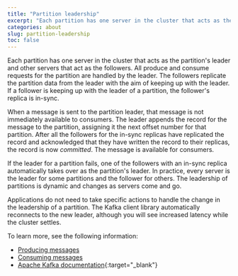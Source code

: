 ```yaml
---
title: "Partition leadership"
excerpt: "Each partition has one server in the cluster that acts as the partition's leader and other servers that act as the followers."
categories: about
slug: partition-leadership
toc: false
---
```


Each partition has one server in the cluster that acts as the partition's leader and other servers that act as the followers. All produce and consume requests for the partition are handled by the leader. The followers replicate the partition data from the leader with the aim of keeping up with the leader. If a follower is keeping up with the leader of a partition, the follower\'s replica is in-sync.

When a message is sent to the partition leader, that message is not immediately available to consumers. The leader appends the record for the message to the partition, assigning it the next offset number for that partition. After all the followers for the in-sync replicas have replicated the record and acknowledged that they have written the record to their replicas, the record is now *committed*. The message is available for consumers.

If the leader for a partition fails, one of the followers with an in-sync replica automatically takes over as the partition\'s leader. In practice, every server is the leader for some partitions and the follower for others. The leadership of partitions is dynamic and changes as servers come and go.

Applications do not need to take specific actions to handle the change in the leadership of a partition. The Kafka client library automatically reconnects to the new leader, although you will see increased latency while the cluster settles.

To learn more, see the following information:

-   [Producing messages](../producing-messages)
-   [Consuming messages](../consuming-messages)
-   [Apache Kafka documentation](https://kafka.apache.org/37/documentation.html){:target="_blank"}
